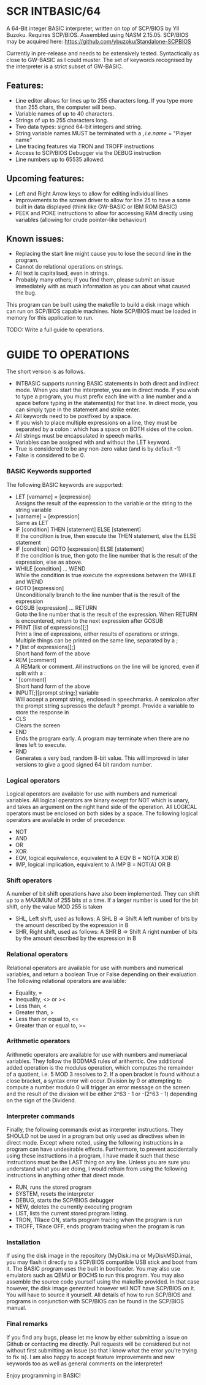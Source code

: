 # SCR INTBASIC/64

A 64-Bit integer BASIC interpreter, written on top of SCP/BIOS by Yll Buzoku. 
Requires SCP/BIOS. Assembled using NASM 2.15.05.
SCP/BIOS may be acquired here: https://github.com/ybuzoku/Standalone-SCPBIOS

Currently in pre-release and needs to be extensively tested. Syntactically as close to GW-BASIC as I could muster. 
The set of keywords recognised by the interpreter is a strict subset of GW-BASIC.

## Features:
- Line editor allows for lines up to 255 characters long. If you type more than 255 chars, the computer will beep.
- Variable names of up to 40 characters.
- Strings of up to 255 characters long.
- Two data types: signed 64-bit integers and string.
- String variable names MUST be terminated with a $, i.e. name$ = "Player name"
- Line tracing features via TRON and TROFF instructions
- Access to SCP/BIOS Debugger via the DEBUG instruction
- Line numbers up to 65535 allowed.


## Upcoming features:
- Left and Right Arrow keys to allow for editing individual lines
- Improvements to the screen driver to allow for line 25 to have a some built in data displayed (think like GW-BASIC or IBM ROM BASIC)
- PEEK and POKE instructions to allow for accessing RAM directly using variables (allowing for crude pointer-like behaviour)


## Known issues:
- Replacing the start line might cause you to lose the second line in the program.
- Cannot do relational operations on strings.
- All text is capitalised, even in strings.
- Probably many others; if you find them, please submit an issue immediately with as much information as you can about what caused the bug.


This program can be built using the makefile to build a disk image which can run on SCP/BIOS capable machines.
Note SCP/BIOS must be loaded in memory for this application to run.

TODO: Write a full guide to operations.
# GUIDE TO OPERATIONS
The short version is as follows. 
- INTBASIC supports running BASIC statements in both direct and indirect mode. 
   When you start the interpreter, you are in direct mode.
   If you wish to type a program, you must prefix each line with a line number and a space before typing in the statement(s) for that line. 
   In direct mode, you can simply type in the statement and strike enter.
- All keywords need to be postfixed by a space. 
- If you wish to place multiple expressions on a line, they must be separated by a colon : which has a space on BOTH sides of the colon.
- All strings must be encapsulated in speech marks.
- Variables can be assigned with and without the LET keyword.
- True is considered to be any non-zero value (and is by default -1)
- False is considered to be 0.

### BASIC Keywords supported
The following BASIC keywords are supported:

- LET [varname] = [expression]    
    Assigns the result of the expression to the variable or the string to the string variable
- [varname] = [expression]    
    Same as LET
- IF [condition] THEN [statement] ELSE [statement]  
    If the condition is true, then execute the THEN statement, else the ELSE statement
- IF [condition] GOTO [expression] ELSE [statement]  
    If the condition is true, then goto the line number that is the result of the expression, else as above.
- WHILE [condition] ... WEND  
    While the condition is true execute the expressions between the WHILE and WEND
- GOTO [expression]  
    Unconditionally branch to the line number that is the result of the expression
- GOSUB [expression] ... RETURN  
    Goto the line number that is the result of the expression. When RETURN is encountered, return to the next expression after GOSUB
- PRINT [list of expressions][;]  
    Print a line of expressions, either results of operations or strings. Multiple things can be printed on the same line, separated by a ;
- ? [list of expressions][;]  
    Short hand form of the above
- REM [comment]  
    A REMark or comment. All instructions on the line will be ignored, even if split with a :
- ' [comment]  
    Short hand form of the above
- INPUT[;][prompt string;] variable  
    Will accept a prompt string, enclosed in speechmarks. A semicolon after the prompt string supresses the default ? prompt. 
    Provide a variable to store the response in
- CLS  
    Clears the screen
- END  
    Ends the program early. A program may terminate when there are no lines left to execute.
- RND  
    Generates a very bad, random 8-bit value. This will improved in later versions to give a good signed 64 bit random number.

### Logical operators
Logical operators are available for use with numbers and numerical variables. All logical operators are binary except for NOT which is unary, and takes
an argument on the right hand side of the operation. All LOGICAL operators must be enclosed on both sides by a space.
The following logical operators are available in order of precedence:
- NOT
- AND
- OR
- XOR
- EQV, logical equivalence, equivalent to A EQV B = NOT(A XOR B)
- IMP, logical implication, equivalent to A IMP B = NOT(A) OR B

### Shift operators

A number of bit shift operations have also been implemented. They can shift up to a MAXIMUM of 255 bits at a time. 
If a larger number is used for the bit shift, only the value MOD 255 is taken
- SHL, Left shift, used as follows: A SHL B => Shift A left number of bits by the amount described by the expression in B
- SHR, Right shift, used as follows: A SHR B => Shift A right number of bits by the amount described by the expression in B

### Relational operators

Relational operators are available for use with numbers and numerical variables, and return a boolean True or False depending on their evaluation.
The following relational operators are available:
- Equality, =
- Inequality, <> or ><
- Less than, <
- Greater than, >
- Less than or equal to, <=
- Greater than or equal to, >=

### Arithmetic operators

Arithmetic operators are available for use with numbers and numeriacal variables. They follow the BODMAS rules of arithemtic. One additional added operation 
is the modulus operation, which computes the remainder of a quotient, i.e. 5 MOD 3 resolves to 2.
If a open bracket is found without a close bracket, a syntax error will occur.
Division by 0 or attempting to compute a number modulo 0 will trigger an error message on the screen and the result of the division will be either 2^63 - 1 
or -(2^63 - 1) depending on the sign of the Dividend.

### Interpreter commands

Finally, the following commands exist as interpreter instructions. They SHOULD not be used in a program but only used as directives when in direct mode.
Except where noted, using the following instructions in a program can have undesirable effects. Furthermore, to prevent accidentally using these 
instructions in a program, I have made it such that these instructions must be the LAST thing on any line. Unless you are sure you understand what you
are doing, I would refrain from using the following instructions in anything other that direct mode.

- RUN, runs the stored program
- SYSTEM, resets the interpreter
- DEBUG, starts the SCP/BIOS debugger
- NEW, deletes the currently executing program
- LIST, lists the current stored program listing.
- TRON, TRace ON, starts program tracing when the program is run
- TROFF, TRace OFF, ends program tracing when the program is run

### Installation

If using the disk image in the repository (MyDisk.ima or MyDiskMSD.ima), you may flash it directly to a SCP/BIOS compatible USB stick and boot from it.
The BASIC program uses the built in bootloader. 
You may also use emulators such as QEMU or BOCHS to run this program. 
You may also assemble the source code yourself using the makefile provided. In that case however, the disk image generated however will NOT have SCP/BIOS on it. You will have to source it yourself.
All details of how to run SCP/BIOS and programs in conjunction with SCP/BIOS can be found in the SCP/BIOS manual.

### Final remarks
If you find any bugs, please let me know by either submitting a issue on Github or contacting me directly. 
Pull requests will be considered but not without first submitting an issue (so that I know what the error you're trying to fix is).
I am also happy to accept feature improvements and new keywords too as well as general comments on the interpreter!

Enjoy programming in BASIC!




